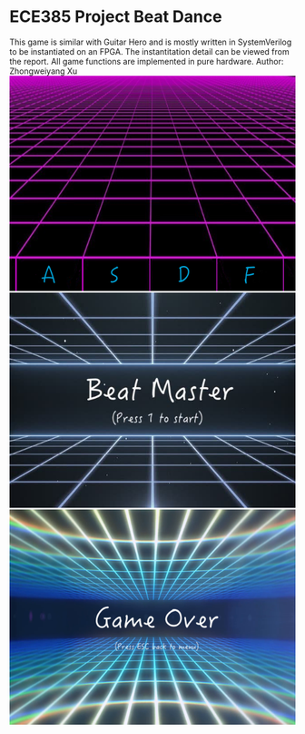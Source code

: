 # ECE385 Project Beat Dance
This game is similar with Guitar Hero and is mostly written in SystemVerilog to be instantiated on an FPGA.
The instantitation detail can be viewed from the report. All game functions are implemented in pure hardware.
Author: Zhongweiyang Xu
![image loading error](https://github.com/XZWY/ECE385_Beat_Dance_Project/blob/master/images/game.png)
![image loading error](https://github.com/XZWY/ECE385_Beat_Dance_Project/blob/master/images/menu.png)
![image loading error](https://github.com/XZWY/ECE385_Beat_Dance_Project/blob/master/images/score.png)

